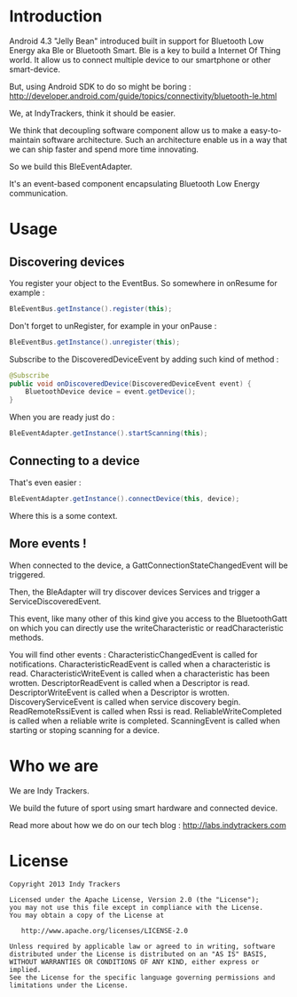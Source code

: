 # Introduction

Android 4.3 "Jelly Bean" introduced built in support for Bluetooth Low Energy aka Ble or Bluetooth Smart.
Ble is a key to build a Internet Of Thing world. It allow us to connect multiple device to our smartphone or other smart-device.

But, using Android SDK to do so might be boring : http://developer.android.com/guide/topics/connectivity/bluetooth-le.html

We, at IndyTrackers, think it should be easier.

We think that decoupling software component allow us to make a easy-to-maintain software architecture.
Such an architecture enable us in a way that we can ship faster and spend more time innovating.

So we build this BleEventAdapter.

It's an event-based component encapsulating Bluetooth Low Energy communication.

# Usage

## Discovering devices

You register your object to the EventBus.
So somewhere in onResume for example :
```java
BleEventBus.getInstance().register(this);
```
Don't forget to unRegister, for example in your onPause :
```java
BleEventBus.getInstance().unregister(this);
```

Subscribe to the DiscoveredDeviceEvent by adding such kind of method :
```java
@Subscribe
public void onDiscoveredDevice(DiscoveredDeviceEvent event) {
    BluetoothDevice device = event.getDevice();
}
```

When you are ready just do :
```java
BleEventAdapter.getInstance().startScanning(this);
```


## Connecting to a device

That's even easier :
```java
BleEventAdapter.getInstance().connectDevice(this, device);
```
Where this is a some context.


## More events !

When connected to the device, a GattConnectionStateChangedEvent will be triggered.

Then, the BleAdapter will try discover devices Services and trigger a ServiceDiscoveredEvent.

This event, like many other of this kind give you access to the BluetoothGatt on which you can directly use the writeCharacteristic or readCharacteristic methods.

You will find other events :
    CharacteristicChangedEvent is called for notifications.
    CharacteristicReadEvent is called when a characteristic is read.
    CharacteristicWriteEvent is called when a characteristic has been wrotten.
    DescriptorReadEvent is called when a Descriptor is read.
    DescriptorWriteEvent is called when a Descriptor is wrotten.
    DiscoveryServiceEvent is called when service discovery begin.
    ReadRemoteRssiEvent is called when Rssi is read.
    ReliableWriteCompleted is called when a reliable write is completed.
    ScanningEvent is called when starting or stoping scanning for a device.


# Who we are

We are Indy Trackers.

We build the future of sport using smart hardware and connected device.

Read more about how we do on our tech blog : http://labs.indytrackers.com

# License

```
Copyright 2013 Indy Trackers

Licensed under the Apache License, Version 2.0 (the "License");
you may not use this file except in compliance with the License.
You may obtain a copy of the License at

   http://www.apache.org/licenses/LICENSE-2.0

Unless required by applicable law or agreed to in writing, software
distributed under the License is distributed on an "AS IS" BASIS,
WITHOUT WARRANTIES OR CONDITIONS OF ANY KIND, either express or implied.
See the License for the specific language governing permissions and
limitations under the License.
```